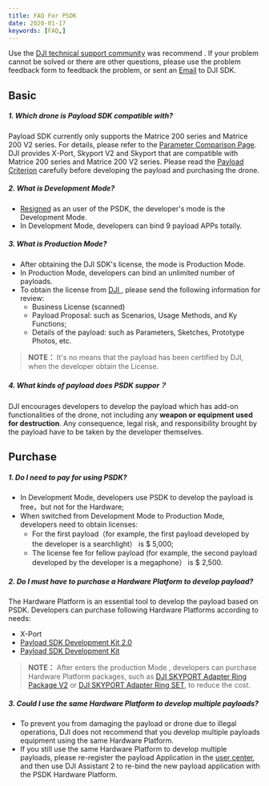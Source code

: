 ```yaml
---
title: FAQ For PSDK 
date: 2020-01-17
keywords: [FAQ,]
---
```

Use the <a href="https://djisdksupport.zendesk.com/hc/en-us/community/topics">DJI technical support community</a> was recommend . If your problem cannot be solved or there are other questions, please use the <a herf="https://formcrafts.com/a/dji-developer-feedback-en">problem feedback form</a> to feedback the problem, or sent an <a href="mailto:dev@dji.com">Email</a> to DJI SDK.

## Basic

##### 1. Which drone is Payload SDK compatible with?
Payload SDK currently only supports the Matrice 200 series and Matrice 200 V2 series. For details, please refer to the [Parameter Comparison Page](https://www.dji.com/en/products/compare-m200-series?site=brandsite&from=nav).     
DJI provides X-Port, Skyport V2 and Skyport that are compatible with Matrice 200 series and Matrice 200 V2 series. Please read the [Payload Criterion](https://developer.dji.com/payload-sdk/documentation/guide/payload-criterion.html) carefully before developing the payload and purchasing the drone.     

##### 2. What is Development Mode? 
* <a href="https://developer.dji.com/payload-sdk/apply/" target="_blank">Resigned</a> as an user of the PSDK, the developer's mode is the Development Mode.
* In Development Mode, developers can bind 9 payload APPs totally.

##### 3. What is Production Mode?
* After obtaining the DJI SDK's license, the mode is Production Mode.
* In Production Mode, developers can bind an unlimited number of payloads.
* To obtain the license from <a href="mailto:dev@dji.com">DJI </a> , please send the following information for review:
  * Business License (scanned)
  * Payload Proposal: such as Scenarios, Usage Methods, and Ky Functions;
  * Details of the payload: such as Parameters, Sketches, Prototype Photos, etc.
  
>**NOTE：** It's no means that the payload has been certified by DJI, when the developer obtain the License.

##### 4. What kinds of payload does PSDK suppor？
DJI encourages developers to develop the payload which has add-on functionalities of the drone, not including any **weapon or equipment used for destruction**. Any consequence, legal risk, and responsibility brought by the payload have to be taken by the developer themselves.

## Purchase
##### 1. Do I need to pay for using PSDK?
* In Development Mode, developers use PSDK to develop the payload is free，but not for the Hardware;
* When switched from Development Mode to Production Mode, developers need to obtain licenses:
  * For the first payload（for example, the first payload developed by the developer is a searchlight） is $ 5,000;
  * The license fee for fellow payload (for example, the second payload developed by the developer is a megaphone） is $ 2,500.

##### 2. Do I must have to purchase a Hardware Platform to develop payload?
The Hardware Platform is an essential tool to develop the payload based on PSDK. Developers can purchase following Hardware Platforms according to needs:
* X-Port 
* [Payload SDK Development Kit 2.0](https://store.dji.com/en/product/psdk-development-kit-v2)
* [Payload SDK Development Kit](https://store.dji.com/en/product/psdk-development-kit)
>**NOTE：** After enters the production Mode , developers can purchase Hardware Platform packages, such as [DJI SKYPORT Adapter Ring Package V2](https://store.dji.com/en/product/dji-skyport-adapter-set-v2) or [DJI SKYPORT Adapter Ring SET](https://store.dji.com/en/product/dji-skyport-adapter-set), to reduce the cost.

##### 3. Could I use the same Hardware Platform to develop multiple payloads?    
* To prevent you from damaging the payload or drone due to illegal operations, DJI does not recommend that you develop multiple payloads equipment using the same Hardware Platform.
* If you still use the same Hardware Platform to develop multiple payloads, please re-register the payload Application in the [user center](https://developer.dji.com/user/apps/#all), and then use DJI Assistant 2 to re-bind the new payload application with the PSDK Hardware Platform.